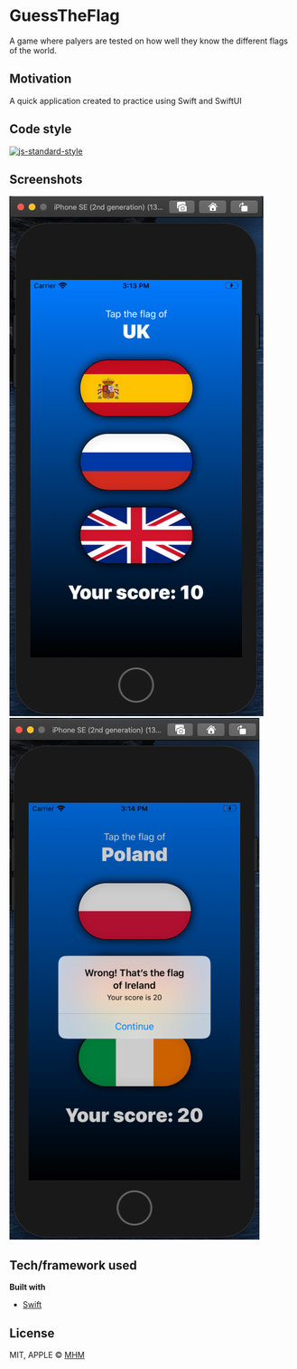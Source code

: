 # GuessTheFlag
A game where palyers are tested on how well they know the different flags of the world.

## Motivation
A quick application created to practice using Swift and SwiftUI

## Code style
[![js-standard-style](https://img.shields.io/badge/code%20style-standard-brightgreen.svg?style=flat)](https://github.com/feross/standard)
 
## Screenshots
![alt text](https://github.com/marvinhm/GuessTheFlag/blob/master/guess_img1.png?raw=true)
![alt text](https://github.com/marvinhm/GuessTheFlag/blob/master/guess_img2.png?raw=true)


## Tech/framework used

<b>Built with</b>
- [Swift](https://www.apple.com/uk/swift/)

## License

MIT, APPLE © [MHM]()

